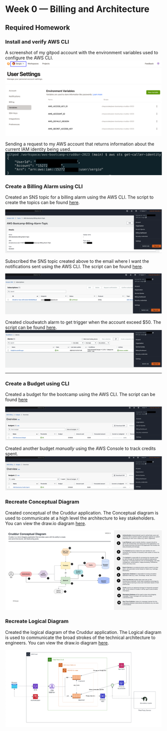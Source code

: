 # Week 0 — Billing and Architecture

## Required Homework
### Install and verify AWS CLI 
A screenshot of my gitpod account with the environment variables used to configure the AWS CLI. 
![](./assets//week-0/gitpod-env-vars.png)

Sending a request to my AWS account that returns information about the current IAM identity being used. 
![AWS CLI Setup](./assets/week-0/aws-cli-gitpod-config.png)

### Create a Billing Alarm using CLI
Created an SNS topic for a billing alarm using the AWS CLI. The script to create the topics can be found [here](/aws/json/create-billing-alarm-topic.sh).

![Billing Alarm Topic](./assets/week-0/billing-alarm-topic.png)


Subscribed the SNS topic created above to the email where I want the notifications sent using the AWS CLI. The script can be found [here](/aws/json/create-sns-topic-subscription.sh).

![SNS Topic Subscription](./assets/week-0/sns-topic-subscription.png)

Created cloudwatch alarm to get trigger when the account exceed $50. The script can be found [here](/aws/json/create-put-metric-alarm.sh).
![Alarm Config](./assets/week-0/cloudwatch-alarm.png)

---
### Create a Budget using CLI 
Created a budget for the bootcamp using the AWS CLI. The script can be found [here](/aws/json/create-aws-budget.sh)

![AWS Bootcamp Budget](./assets/week-0/aws-bootcamp-budget.png)

Created another budget *manually* using the AWS Console to track credits spent. 
![Credits Spent Budget](./assets/week-0/manual-credits-tracking-budget.png)

### Recreate Conceptual Diagram
Created conceptual of the Cruddur application. The Conceptual diagram is used to communicate at a high level the architecture to key stakeholders.
You can view the draw.io diagram [here](https://drive.google.com/file/d/15cWSBZz4jM5zQJwyXq8xmXrAvgPgpqkQ/view?usp=sharing).


![Conceptual Diagram](./assets/week-0/cruddur-conceptual-diagram-week-0.png)



### Recreate Logical Diagram 
Created the logical diagram of the Cruddur application. The Logical diagram is used to communicate the broad strokes  of the technical architecture to engineers.
You can view the draw.io diagram [here](https://drive.google.com/file/d/1MhepxEIkr9vtsjyM5FIulpOMj5dMzHPX/view?usp=sharing).

![Logical Diagram](./assets/week-0/cruddur-logical-diagram.png)
